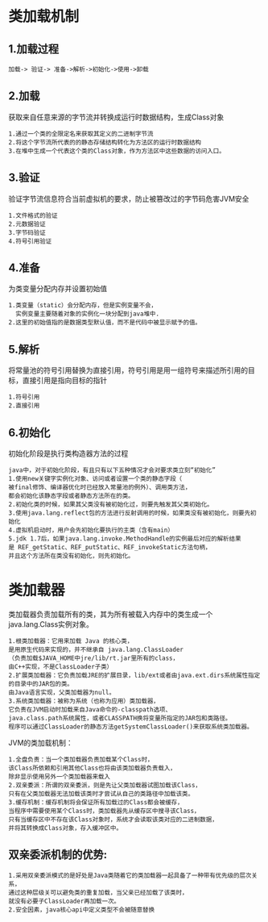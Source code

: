 类加载机制
===

1.加载过程
---
    加载-> 验证-> 准备->解析->初始化->使用->卸载
    
2.加载
---
 获取来自任意来源的字节流并转换成运行时数据结构，生成Class对象
    
    1.通过一个类的全限定名来获取其定义的二进制字节流
    2.将这个字节流所代表的的静态存储结构转化为方法区的运行时数据结构
    3.在堆中生成一个代表这个类的Class对象，作为方法区中这些数据的访问入口。
    
3.验证
---
验证字节流信息符合当前虚拟机的要求，防止被篡改过的字节码危害JVM安全

    1.文件格式的验证
    2.元数据验证
    3.字节码验证
    4.符号引用验证
    
4.准备
---
为类变量分配内存并设置初始值

    1.类变量（static）会分配内存，但是实例变量不会，
      实例变量主要随着对象的实例化一块分配到java堆中.
    2.这里的初始值指的是数据类型默认值，而不是代码中被显示赋予的值。
    
5.解析
---
将常量池的符号引用替换为直接引用，符号引用是用一组符号来描述所引用的目标，直接引用是指向目标的指针

    1.符号引用
    2.直接引用
    
6.初始化
---
初始化阶段是执行类构造器<client>方法的过程

    java中，对于初始化阶段，有且只有以下五种情况才会对要求类立刻“初始化”
    1.使用new关键字实例化对象、访问或者设置一个类的静态字段（
    被final修饰、编译器优化时已经放入常量池的例外）、调用类方法，
    都会初始化该静态字段或者静态方法所在的类。
    2.初始化类的时候，如果其父类没有被初始化过，则要先触发其父类初始化。
    3.使用java.lang.reflect包的方法进行反射调用的时候，如果类没有被初始化，则要先初始化
    4.虚拟机启动时，用户会先初始化要执行的主类（含有main）
    5.jdk 1.7后，如果java.lang.invoke.MethodHandle的实例最后对应的解析结果
    是 REF_getStatic、REF_putStatic、REF_invokeStatic方法句柄，
    并且这个方法所在类没有初始化，则先初始化。
    
    
类加载器
===
类加载器负责加载所有的类，其为所有被载入内存中的类生成一个java.lang.Class实例对象。

    1.根类加载器：它用来加载 Java 的核心类，
    是用原生代码来实现的，并不继承自 java.lang.ClassLoader
    （负责加载$JAVA_HOME中jre/lib/rt.jar里所有的class，
    由C++实现，不是ClassLoader子类）
    2.扩展类加载器：它负责加载JRE的扩展目录，lib/ext或者由java.ext.dirs系统属性指定的目录中的JAR包的类。
    由Java语言实现，父类加载器为null。
    3.系统类加载器：被称为系统（也称为应用）类加载器，
    它负责在JVM启动时加载来自Java命令的-classpath选项、
    java.class.path系统属性，或者CLASSPATH换将变量所指定的JAR包和类路径。
    程序可以通过ClassLoader的静态方法getSystemClassLoader()来获取系统类加载器。
    
    
JVM的类加载机制：

    1.全盘负责：当一个类加载器负责加载某个Class时，
    该Class所依赖和引用其他Class也将由该类加载器负责载入，
    除非显示使用另外一个类加载器来载入
    2.双亲委派：所谓的双亲委派，则是先让父类加载器试图加载该Class，
    只有在父类加载器无法加载该类时才尝试从自己的类路径中加载该类。
    3.缓存机制：缓存机制将会保证所有加载过的Class都会被缓存，
    当程序中需要使用某个Class时，类加载器先从缓存区中搜寻该Class，
    只有当缓存区中不存在该Class对象时，系统才会读取该类对应的二进制数据，
    并将其转换成Class对象，存入缓冲区中。
    
双亲委派机制的优势:
---
    
    1.采用双亲委派模式的是好处是Java类随着它的类加载器一起具备了一种带有优先级的层次关系，
    通过这种层级关可以避免类的重复加载，当父亲已经加载了该类时，
    就没有必要子ClassLoader再加载一次。
    2.安全因素，java核心api中定义类型不会被随意替换
            

